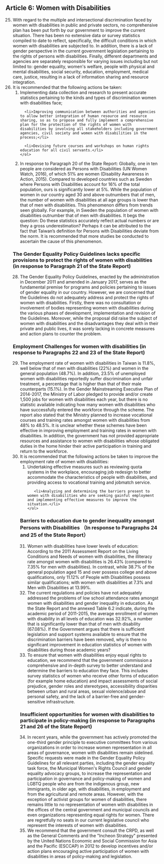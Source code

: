 ## Article 6: Women with Disabilities

<ol start="25">
  <li>With regard to the multiple and intersectional discrimination faced by women with disabilities in public and private sectors, no comprehensive plan has been put forth by our government to improve the current situation. There has been no extensive data or survey statistics compiled to date to reflect, specifically, the difficult conditions in which women with disabilities are subjected to. In addition, there is a lack of gender perspective in the current government legislation pertaining to the rights of persons with disabilities. Finally, different departments and agencies are separately responsible for varying issues including but not limited to: gender equality, women's welfare, people with physical and mental disabilities, social security, education, employment, medical care, justice, resulting in a lack of information sharing and resource integration.

  <li>It is recommended that the following actions be taken:
    <ol>
      <li>Implementing data collection and research to present accurate statistics pertaining to the kinds and types of discrimination women with disabilities face;</li>

      <li>Improving communication between authorities and agencies to allow better integration of human resource and resource sharing, so as to propose and fully implement a comprehensive plan for the protection of the rights of women with disabilities by involving all stakeholders including government agencies, civil society and women with disabilities in the process;</li>

      <li>Devising future courses and workshops on human rights education for all civil servants.</li>
    </ol>

  <li>In response to Paragraph 20 of the State Report: Globally, one in ten people are considered as Persons with Disabilities (UN Women Watch, 2016), of which 51% are women (Disability Awareness in Action, 2015). Compared to developed countries such as Sweden where Persons with Disabilities account for 16% of the total population, ours is significantly lower at 5%. While the population of women in our country aged 30 and above outnumbers that of men, the number of women with disabilities at all age groups is lower than that of men with disabilities. This phenomenon differs from trends seen globally. For example, in Sweden the population of women with disabilities outnumber that of men with disabilities. It begs the question: Do these statistics accurately reflect actual numbers or are they a gross underestimation? Perhaps it can be attributed to the fact that Taiwan’s definition for Persons with Disabilities deviate from the norm. It is recommended that more studies be conducted to ascertain the cause of this phenomenon.</li>
</ol>

### The Gender Equality Policy Guidelines lacks specific provisions to protect the rights of women with disabilities (in response to Paragraph 21 of the State Report)

<ol start="28">
  <li>The Gender Equality Policy Guidelines, enacted by the administration in December 2011 and amended in January 2017, serves as the fundamental premise for programs and policies pertaining to issues of gender equality in our country. However, we are concerned that the Guidelines do not adequately address and protect the rights of women with disabilities. Firstly, there was no consultation or involvement of bodies representing women with disabilities during the various phases of development, implementation and revision of the Guidelines. Moreover, while the proposal did raise the subject of women with disabilities and the disadvantages they deal with in their private and public lives, it was sorely lacking in concrete measures and action plans to counter the problem.</li>
</ol>

### Employment Challenges for women with disabilities (in response to Paragraphs 22 and 23 of the State Report)

<ol start="29">
  <li>The employment rate of women with disabilities in Taiwan is 11.8%, well below that of men with disabilities (22%) and women in the general population (48.7%). In addition, 23.5% of unemployed women with disabilities reportedly suffer discrimination and unfair treatment, a percentage that is higher than that of their male counterparts (15.1%). In the Gender Mainstreaming Executive Plan of 2014-2017, the Ministry of Labor pledged to provide and/or create 1,500 jobs for women with disabilities each year, but there is no statistic available indicating how many women with disabilities who have successfully entered the workforce through the scheme. The report also stated that the Ministry planned to increase vocational courses and training rates amongst women with disabilities from 48% to 48.5%. It is unclear whether these schemes have been effective in improving employment and training rates in women with disabilities. In addition, the government has not provided appropriate resources and assistance to women with disabilities whose obligated duties in the home hinder their active participation in training and return to the workforce.</li>

  <li>It is recommended that the following actions be taken to improve the employment rate of women with disabilities:
    <ol>
      <li>Undertaking effective measures such as reviewing quota systems in the workplace, encouraging job redesign to better accommodate the characteristics of people with disabilities, and providing access to vocational training and jobmatch service.</li>

       <li>Analyzing and determining the barriers present to women with disabilities who are seeking gainful employment and implementing effective measures to improve the situation.</li>
    </ol>
  </li>
</ol>

### Barriers to education due to gender inequality amongst Persons with Disabilities （In response to Paragraphs 24 and 25 of the State Report）

<ol start="31">
  <li>Women with disabilities have lower levels of education: According to the 2011 Assessment Report on the Living Conditions and Needs of women with disabilities, the illiteracy rate amongst women with disabilities is 26.43% (compared to 7.35% for men with disabilities). In contrast, while 38.7% of the general population aged 15 and over possess college and above qualifications, only 11.12% of People with Disabilities possess similar qualifications; with women with disabilities at 7.3% and Men with Disabilities at 13.99%.</li>

  <li>The current regulations and policies have not adequately addressed the problems of low school attendance rates amongst women with disabilities and gender inequality in education. As the State Report and the annexed Table 6.2 indicate, during the academic period of 2011-2015, the average enrollment of women with disability in all levels of education was 32.92%, a number that is significantly lower than that of men with disability (67.08%). If the Government argues that there is sufficient legislation and support systems available to ensure that the discrimination barriers have been removed, why is there no significant improvement in education statistics of women with disabilities during those academic years?</li>

  <li>To ensure that women with disabilities enjoy equal rights to education, we recommend that the government commission a comprehensive and in-depth survey to better understand and determine the barriers to education they face. This includes survey statistics of women who receive other forms of education (for example home education) and impact assessments of social prejudice, gender roles and stereotypes, accessibility disparities between urban and rural areas, sexual violence/abuse and personal safety, and the lack of a barrier-free and gender-sensitive infrastructure.</li>
</ol>

### Insufficient opportunities for women with disabilities to participate in policy-making (in response to Paragraphs 21 and 26 of the State Report)

<ol start="34">
  <li>In recent years, while the government has actively promoted the one-third gender principle to executive committees from various organizations in order to increase women representation in all areas of governance, women with disabilities remain sidelined. Specific requests were made in the Gender Equality Policy Guidelines for all relevant parties, including the gender equality task force, the Municipal Women's Rights Council and gender equality advocacy groups, to increase the representation and participation in governance and policy-making of women and LGBTQ people who are from the indigenous group, new immigrants, in older age, with disabilities, in employment and from the agricultural and remote areas. However, with the exception of activist groups for women of disabilities, there remains little to no representation of women with disabilities in the offices of the central government and municipal councils and even organizations representing equal rights for women. There are regretfully no seats in our current legislative council who represent the interests of women with disabilities.</li>

  <li>We recommend that the government consult the CRPD, as well as the General Comments and the "Incheon Strategy" presented by the United Nations Economic and Social Commission for Asia and the Pacific (ESCCAP) in 2012 to develop incentives and/or action plans encouraging active participation of women with disabilities in areas of policy-making and legislation.</li>
</ol>
